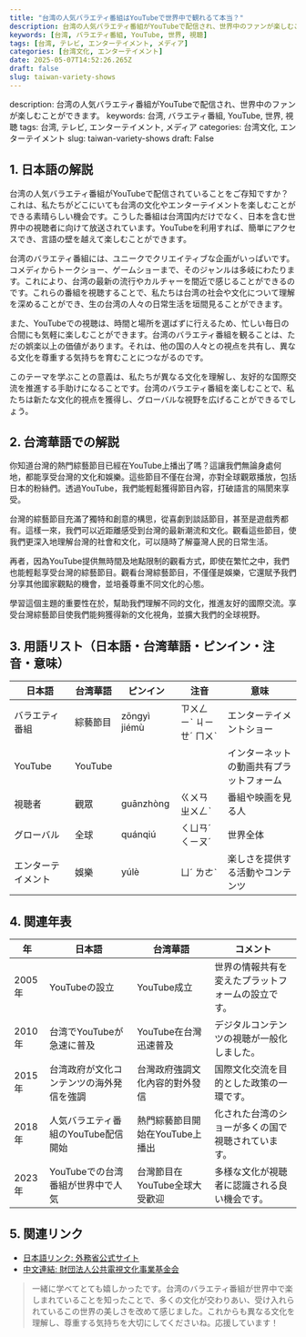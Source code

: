 ```yaml
---
title: "台湾の人気バラエティ番組はYouTubeで世界中で観れるて本当？"
description: 台湾の人気バラエティ番組がYouTubeで配信され、世界中のファンが楽しむことができます。
keywords: [台湾, バラエティ番組, YouTube, 世界, 視聴]
tags: [台湾, テレビ, エンターテイメント, メディア]
categories: [台湾文化, エンターテイメント]
date: 2025-05-07T14:52:26.265Z
draft: false
slug: taiwan-variety-shows
---
```


description: 台湾の人気バラエティ番組がYouTubeで配信され、世界中のファンが楽しむことができます。
keywords: 台湾, バラエティ番組, YouTube, 世界, 視聴
tags: 台湾, テレビ, エンターテイメント, メディア
categories: 台湾文化, エンターテイメント
slug: taiwan-variety-shows
draft: False

## 1. 日本語の解説

台湾の人気バラエティ番組がYouTubeで配信されていることをご存知ですか？ これは、私たちがどこにいても台湾の文化やエンターテイメントを楽しむことができる素晴らしい機会です。こうした番組は台湾国内だけでなく、日本を含む世界中の視聴者に向けて放送されています。YouTubeを利用すれば、簡単にアクセスでき、言語の壁を越えて楽しむことができます。

台湾のバラエティ番組には、ユニークでクリエイティブな企画がいっぱいです。コメディからトークショー、ゲームショーまで、そのジャンルは多岐にわたります。これにより、台湾の最新の流行やカルチャーを間近で感じることができるのです。これらの番組を視聴することで、私たちは台湾の社会や文化について理解を深めることができ、生の台湾の人々の日常生活を垣間見ることができます。

また、YouTubeでの視聴は、時間と場所を選ばずに行えるため、忙しい毎日の合間にも気軽に楽しむことができます。台湾のバラエティ番組を観ることは、ただの娯楽以上の価値があります。それは、他の国の人々との視点を共有し、異なる文化を尊重する気持ちを育むことにつながるのです。

このテーマを学ぶことの意義は、私たちが異なる文化を理解し、友好的な国際交流を推進する手助けになることです。台湾のバラエティ番組を楽しむことで、私たちは新たな文化的視点を獲得し、グローバルな視野を広げることができるでしょう。

## 2. 台湾華語での解説

你知道台灣的熱門綜藝節目已經在YouTube上播出了嗎？這讓我們無論身處何地，都能享受台灣的文化和娛樂。這些節目不僅在台灣，亦對全球觀眾播放，包括日本的粉絲們。透過YouTube，我們能輕鬆獲得節目內容，打破語言的隔閡來享受。

台灣的綜藝節目充滿了獨特和創意的構思，從喜劇到談話節目，甚至是遊戲秀都有。這樣一來，我們可以近距離感受到台灣的最新潮流和文化。觀看這些節目，使我們更深入地理解台灣的社會和文化，可以隨時了解臺灣人民的日常生活。

再者，因為YouTube提供無時間及地點限制的觀看方式，即使在繁忙之中，我們也能輕鬆享受台灣的綜藝節目。觀看台灣綜藝節目，不僅僅是娛樂，它還賦予我們分享其他國家觀點的機會，並培養尊重不同文化的心態。

學習這個主題的重要性在於，幫助我們理解不同的文化，推進友好的國際交流。享受台灣綜藝節目使我們能夠獲得新的文化視角，並擴大我們的全球視野。

## 3. 用語リスト（日本語・台湾華語・ピンイン・注音・意味）

| 日本語         | 台湾華語     | ピンイン    | 注音    | 意味                             |
| -------------- | ------------ | ---------  | ------- | -------------------------------- |
| バラエティ番組 | 綜藝節目     | zōngyì jiémù | ㄗㄨㄥ ㄧˋ ㄐㄧㄝˊ ㄇㄨˋ | エンターテイメントショー           |
| YouTube        | YouTube      |            |         | インターネットの動画共有プラットフォーム|
| 視聴者         | 觀眾         | guānzhòng  | ㄍㄨㄢ ㄓㄨㄥˋ | 番組や映画を見る人                |
| グローバル     | 全球         | quánqiú    | ㄑㄩㄢˊ ㄑㄧㄡˊ  | 世界全体                          |
| エンターテイメント | 娛樂         | yúlè    | ㄩˊ ㄌㄜˋ  | 楽しさを提供する活動やコンテンツ     |

## 4. 関連年表

| 年      | 日本語                                 | 台湾華語                              | コメント                               |
|---------|----------------------------------------|-------------------------------------|----------------------------------------|
| 2005年  | YouTubeの設立                          | YouTube成立                          | 世界の情報共有を変えたプラットフォームの設立です。 |
| 2010年  | 台湾でYouTubeが急速に普及               | YouTube在台灣迅速普及                 | デジタルコンテンツの視聴が一般化しました。    |
| 2015年  | 台湾政府が文化コンテンツの海外発信を強調 | 台灣政府強調文化內容的對外發信        | 国際文化交流を目的とした政策の一環です。     |
| 2018年  | 人気バラエティ番組のYouTube配信開始     | 熱門綜藝節目開始在YouTube上播出        | 化された台湾のショーが多くの国で視聴されています。 |
| 2023年  | YouTubeでの台湾番組が世界中で人気       | 台灣節目在YouTube全球大受歡迎          | 多様な文化が視聴者に認識される良い機会です。   |

## 5. 関連リンク  

- [日本語リンク: 外務省公式サイト](https://www.mofa.go.jp/mofaj/)
- [中文連結: 財団法人公共電視文化事業基金会](https://www.pts.org.tw/)

>一緒に学べてとても嬉しかったです。台湾のバラエティ番組が世界中で楽しまれていることを知ったことで、多くの文化が交わりあい、受け入れられているこの世界の美しさを改めて感じました。これからも異なる文化を理解し、尊重する気持ちを大切にしてくださいね。応援しています！